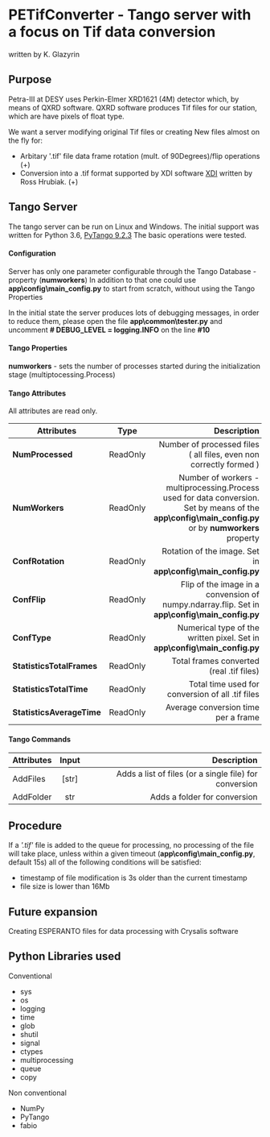 # PETifConverter - Tango server with a focus on Tif data conversion 
written by K. Glazyrin

## Purpose
Petra-III at DESY uses Perkin-Elmer XRD1621 (4M) detector which, by means of QXRD software.
QXRD software produces Tif files for our station, which are have pixels of float type. 

We want a server modifying original Tif files or creating New files almost on the fly for:
* Arbitary '.tif' file data frame rotation (mult. of 90Degrees)/flip operations (+)
* Conversion into a .tif format supported by XDI software [XDI](http://www.hpcat.aps.anl.gov/webdata/ross/xdi/) written by Ross Hrubiak. (+)

## Tango Server
The tango server can be run on Linux and Windows.
The initial support was written for Python 3.6, [PyTango 9.2.3](https://github.com/NexeyaSGara/pytango/releases)
The basic operations were tested.

#### Configuration
Server has only one parameter configurable through the Tango Database - property (**numworkers**)
In addition to that one could use **app\config\main_config.py** to start from scratch, without using the Tango Properties

In the initial state the server produces lots of debugging messages, in order to reduce them, please open the file **app\common\tester.py**
and uncomment **__# DEBUG_LEVEL = logging.INFO__** on the line **#10**

#### Tango Properties
**numworkers** - sets the number of processes started during the initialization stage (multiptocessing.Process)

#### Tango Attributes
All attributes are read only. 

|**Attributes**                 | **Type** | **Description** |
| ------------- |:-------------:| -----:|
|**NumProcessed**           | ReadOnly | Number of processed files ( all files, even non correctly formed ) |
|**NumWorkers**             | ReadOnly | Number of workers - multiprocessing.Process used for data conversion. Set by means of the **app\config\main_config.py** or by **numworkers** property|
|**ConfRotation**           | ReadOnly | Rotation of the image. Set in **app\config\main_config.py** |
|**ConfFlip**               | ReadOnly | Flip of the image in a convension of numpy.ndarray.flip. Set in **app\config\main_config.py**|
|**ConfType**               | ReadOnly | Numerical type of the written pixel. Set in **app\config\main_config.py**|
|**StatisticsTotalFrames**  | ReadOnly | Total frames converted (real .tif files)|
|**StatisticsTotalTime**    | ReadOnly | Total time used for conversion of all .tif files|
|**StatisticsAverageTime**  | ReadOnly | Average conversion time per a frame|

#### Tango Commands
|**Attributes**                 | **Input** | **Description** |
| ------------- |:-------------:| -----:|
|AddFiles|[str]| Adds a list of files (or a single file) for conversion|
|AddFolder|str|Adds a folder for conversion|

## Procedure
If a *'.tif'* file is added to the queue for processing, no processing of the file will take place, unless within a given
timeout (**app\config\main_config.py**, default 15s) all of the following conditions will be satisfied:
* timestamp of file modification is 3s older than the current timestamp
* file size is lower than 16Mb 

## Future expansion
Creating ESPERANTO files for data processing with Crysalis software

## Python Libraries used
Conventional
* sys
* os
* logging
* time
* glob
* shutil
* signal
* ctypes
* multiprocessing
* queue
* copy

Non conventional
* NumPy
* PyTango
* fabio

 